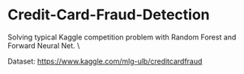 # Credit-Card-Fraud-Detection
Solving typical Kaggle competition problem with Random Forest and Forward Neural Net. \

Dataset: https://www.kaggle.com/mlg-ulb/creditcardfraud
